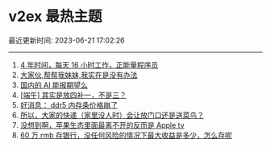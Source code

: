 # v2ex 最热主题

最近更新时间: 2023-06-21 17:02:26

--- 
1. [4 年时间，每天 16 小时工作，正能量程序员](https://www.v2ex.com/t/950500) 
2. [大家伙,帮帮我妹妹,我实在是没有办法](https://www.v2ex.com/t/950534) 
3. [国内的 AI 能报期望么](https://www.v2ex.com/t/950515) 
4. [[端午] 其实是放四补一，不是三？](https://www.v2ex.com/t/950535) 
5. [好消息： ddr5 内存条价格崩了](https://www.v2ex.com/t/950540) 
6. [所以，大家的快递（家里没人时）会让放门口还是送菜鸟？](https://www.v2ex.com/t/950521) 
7. [没想到啊，苹果生态里面最离不开的反而是 Apple tv](https://www.v2ex.com/t/950527) 
8. [60 万 rmb 存银行，没任何风险的情况下最大收益是多少，怎么存呢](https://www.v2ex.com/t/950544) 
